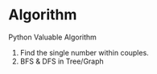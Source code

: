 # Algorithm
Python Valuable Algorithm 

1. Find the single number within couples.
2. BFS & DFS in Tree/Graph
